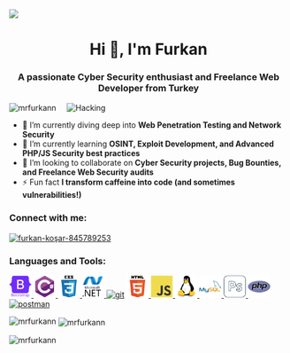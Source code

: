 <img align ="center" width="1920px" src="https://mir-s3-cdn-cf.behance.net/project_modules/fs/54b6c068097599.5b50bca476b9b.gif">
<h1 align="center">Hi 👋, I'm Furkan</h1>
<h3 align="center">A passionate Cyber Security enthusiast and Freelance Web Developer from Turkey</h3>
<img align="right" alt="Hacking" width="400" src="https://media.giphy.com/media/v1.Y2lkPTc5MGI3NjExMjgwYjc5MDgxYjFjNmE5MjhmN2U2YmFkNmIwZDFkZTI0MGE3Y2Q4MSZlcD12MV9pbnRlcm5hbF9naWZzX2dpZklkJmN0PWc/LMk1875Pq59yR3q7nE/giphy.gif">	

<p align="left"> <img src="https://komarev.com/ghpvc/?username=mrfurkann&label=Profile%20views&color=0e75b6&style=flat" alt="mrfurkann" /> </p>

- 🔭 I’m currently diving deep into **Web Penetration Testing and Network Security**
- 🌱 I’m currently learning **OSINT, Exploit Development, and Advanced PHP/JS Security best practices**
- 👯 I’m looking to collaborate on **Cyber Security projects, Bug Bounties, and Freelance Web Security audits**
- ⚡ Fun fact **I transform caffeine into code (and sometimes vulnerabilities!)**

<h3 align="left">Connect with me:</h3>
<p align="left">
<a href="www.linkedin.com/in/furkan-kosar7" target="blank"><img align="center" src="https://raw.githubusercontent.com/rahuldkjain/github-profile-readme-generator/master/src/images/icons/Social/linked-in-alt.svg" alt="furkan-koşar-845789253" height="30" width="40" /></a>
</p>

<h3 align="left">Languages and Tools:</h3>
<p align="left"> <a href="https://getbootstrap.com" target="_blank" rel="noreferrer"> 
<img src="https://raw.githubusercontent.com/devicons/devicon/master/icons/bootstrap/bootstrap-plain-wordmark.svg" alt="bootstrap" width="40" height="40"/> </a> <a href="https://www.w3schools.com/cs/" target="_blank" rel="noreferrer">
<img src="https://raw.githubusercontent.com/devicons/devicon/master/icons/csharp/csharp-original.svg" alt="csharp" width="40" height="40"/> </a> <a href="https://www.w3schools.com/css/" target="_blank" rel="noreferrer"> 
<img src="https://raw.githubusercontent.com/devicons/devicon/master/icons/css3/css3-original-wordmark.svg" alt="css3" width="40" height="40"/> </a> <a href="https://dotnet.microsoft.com/" target="_blank" rel="noreferrer"> 
<img src="https://raw.githubusercontent.com/devicons/devicon/master/icons/dot-net/dot-net-original-wordmark.svg" alt="dotnet" width="40" height="40"/> </a> <a href="https://git-scm.com/" target="_blank" rel="noreferrer">
<img src="https://www.vectorlogo.zone/logos/git-scm/git-scm-icon.svg" alt="git" width="40" height="40"/></a> <a href="https://www.w3.org/html/" target="_blank" rel="noreferrer">
<img src="https://raw.githubusercontent.com/devicons/devicon/master/icons/html5/html5-original-wordmark.svg" alt="html5" width="40" height="40"/> </a> <a href="https://developer.mozilla.org/en-US/docs/Web/JavaScript" target="_blank" rel="noreferrer"> 
<img src="https://raw.githubusercontent.com/devicons/devicon/master/icons/javascript/javascript-original.svg" alt="javascript" width="40" height="40"/> </a> <a href="https://www.linux.org/" target="_blank" rel="noreferrer"> 
<img src="https://raw.githubusercontent.com/devicons/devicon/master/icons/linux/linux-original.svg" alt="linux" width="40" height="40"/> </a> <a href="https://www.mysql.com/" target="_blank" rel="noreferrer"> <img src="https://raw.githubusercontent.com/devicons/devicon/master/icons/mysql/mysql-original-wordmark.svg" alt="mysql" width="40" height="40"/> </a> <a href="https://www.photoshop.com/en" target="_blank" rel="noreferrer"> 
<img src="https://raw.githubusercontent.com/devicons/devicon/master/icons/photoshop/photoshop-line.svg" alt="photoshop" width="40" height="40"/> </a> <a href="https://www.php.net" target="_blank" rel="noreferrer"> 
<img src="https://raw.githubusercontent.com/devicons/devicon/master/icons/php/php-original.svg" alt="php" width="40" height="40"/> </a> <a href="https://postman.com" target="_blank" rel="noreferrer">
<img src="https://www.vectorlogo.zone/logos/getpostman/getpostman-icon.svg" alt="postman" width="40" height="40"/> </a> </p>

<p><img align="left" src="https://github-readme-stats.vercel.app/api/top-langs?username=mrfurkann&show_icons=true&locale=en&layout=compact" alt="mrfurkann" /></p>

<p>&nbsp;<img align="center" src="https://github-readme-stats.vercel.app/api?username=mrfurkann&show_icons=true&locale=en" alt="mrfurkann" /></p>

<p><img align="center" src="https://github-readme-streak-stats.herokuapp.com/?user=mrfurkann&" alt="mrfurkann" /></p>
